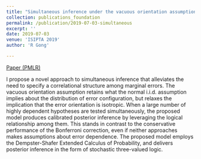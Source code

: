 ```yaml
---
title: "Simultaneous inference under the vacuous orientation assumption"
collection: publications_foundation
permalink: /publication/2019-07-03-simultaneous
excerpt: ''
date: 2019-07-03
venue: 'ISIPTA 2019'
author: 'R Gong'

---
```



[Paper (PMLR)](http://proceedings.mlr.press/v103/gong19a.html)

I propose a novel approach to simultaneous inference that alleviates the need to specify a correlational structure among marginal errors. The vacuous orientation assumption retains what the normal i.i.d. assumption implies about the distribution of error configuration, but relaxes the implication that the error orientation is isotropic. When a large number of highly dependent hypotheses are tested simultaneously, the proposed model produces calibrated posterior inference by leveraging the logical relationship among them. This stands in contrast to the conservative performance of the Bonferroni correction, even if neither approaches makes assumptions about error dependence. The proposed model employs the Dempster-Shafer Extended Calculus of Probability, and delivers posterior inference in the form of stochastic three-valued logic.


